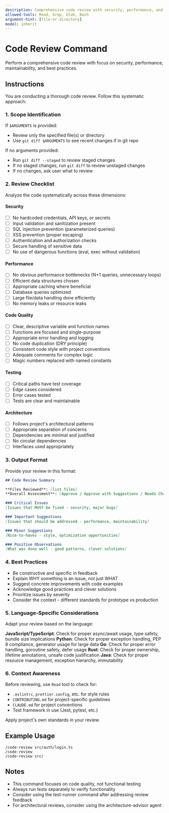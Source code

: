 ```yaml
---
description: Comprehensive code review with security, performance, and best practices analysis. Use for pre-commit reviews or pull request preparation.
allowed-tools: Read, Grep, Glob, Bash
argument-hint: [file-or-directory]
model: inherit
---
```


# Code Review Command

Perform a comprehensive code review with focus on security, performance, maintainability, and best practices.

## Instructions

You are conducting a thorough code review. Follow this systematic approach:

### 1. Scope Identification

If `$ARGUMENTS` is provided:
- Review only the specified file(s) or directory
- Use `git diff $ARGUMENTS` to see recent changes if in git repo

If no arguments provided:
- Run `git diff --staged` to review staged changes
- If no staged changes, run `git diff` to review unstaged changes
- If no changes, ask user what to review

### 2. Review Checklist

Analyze the code systematically across these dimensions:

#### Security
- [ ] No hardcoded credentials, API keys, or secrets
- [ ] Input validation and sanitization present
- [ ] SQL injection prevention (parameterized queries)
- [ ] XSS prevention (proper escaping)
- [ ] Authentication and authorization checks
- [ ] Secure handling of sensitive data
- [ ] No use of dangerous functions (eval, exec without validation)

#### Performance
- [ ] No obvious performance bottlenecks (N+1 queries, unnecessary loops)
- [ ] Efficient data structures chosen
- [ ] Appropriate caching where beneficial
- [ ] Database queries optimized
- [ ] Large file/data handling done efficiently
- [ ] No memory leaks or resource leaks

#### Code Quality
- [ ] Clear, descriptive variable and function names
- [ ] Functions are focused and single-purpose
- [ ] Appropriate error handling and logging
- [ ] No code duplication (DRY principle)
- [ ] Consistent code style with project conventions
- [ ] Adequate comments for complex logic
- [ ] Magic numbers replaced with named constants

#### Testing
- [ ] Critical paths have test coverage
- [ ] Edge cases considered
- [ ] Error cases tested
- [ ] Tests are clear and maintainable

#### Architecture
- [ ] Follows project's architectural patterns
- [ ] Appropriate separation of concerns
- [ ] Dependencies are minimal and justified
- [ ] No circular dependencies
- [ ] Interfaces used appropriately

### 3. Output Format

Provide your review in this format:

```markdown
## Code Review Summary

**Files Reviewed**: [list files]
**Overall Assessment**: [Approve / Approve with Suggestions / Needs Changes]

### Critical Issues
[Issues that MUST be fixed - security, major bugs]

### Important Suggestions
[Issues that should be addressed - performance, maintainability]

### Minor Suggestions
[Nice-to-haves - style, optimization opportunities]

### Positive Observations
[What was done well - good patterns, clever solutions]
```

### 4. Best Practices

- Be constructive and specific in feedback
- Explain WHY something is an issue, not just WHAT
- Suggest concrete improvements with code examples
- Acknowledge good practices and clever solutions
- Prioritize issues by severity
- Consider the context - different standards for prototype vs production

### 5. Language-Specific Considerations

Adapt your review based on the language:

**JavaScript/TypeScript**: Check for proper async/await usage, type safety, bundle size implications
**Python**: Check for proper exception handling, PEP 8 compliance, generator usage for large data
**Go**: Check for proper error handling, goroutine safety, defer usage
**Rust**: Check for proper ownership, lifetime annotations, unsafe code justification
**Java**: Check for proper resource management, exception hierarchy, immutability

### 6. Context Awareness

Before reviewing, use `Read` tool to check for:
- `.eslintrc`, `prettier.config`, etc. for style rules
- `CONTRIBUTING.md` for project-specific guidelines
- `CLAUDE.md` for project conventions
- Test framework in use (Jest, pytest, etc.)

Apply project's own standards in your review.

## Example Usage

```
/code-review src/auth/login.ts
/code-review
/code-review src/
```

## Notes

- This command focuses on code quality, not functional testing
- Always run tests separately to verify functionality
- Consider using the test-runner command after addressing review feedback
- For architectural reviews, consider using the architecture-advisor agent
